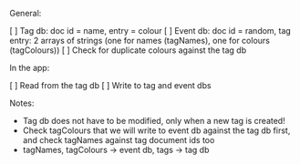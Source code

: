 General:

[ ] Tag db: doc id = name, entry = colour
[ ] Event db: doc id = random, tag entry: 2 arrays of strings (one for names (tagNames), one for colours (tagColours))
[ ] Check for duplicate colours against the tag db

In the app:

[ ] Read from the tag db
[ ] Write to tag and event dbs

Notes:

- Tag db does not have to be modified, only when a new tag is created!
- Check tagColours that we will write to event db against the tag db first, and check tagNames against tag document ids too
- tagNames, tagColours -> event db, tags -> tag db
